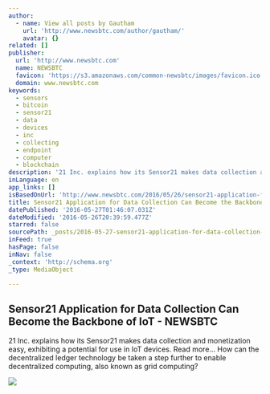 ```yaml
---
author:
  - name: View all posts by Gautham
    url: 'http://www.newsbtc.com/author/gautham/'
    avatar: {}
related: []
publisher:
  url: 'http://www.newsbtc.com'
  name: NEWSBTC
  favicon: 'https://s3.amazonaws.com/common-newsbtc/images/favicon.ico'
  domain: www.newsbtc.com
keywords:
  - sensors
  - bitcoin
  - sensor21
  - data
  - devices
  - inc
  - collecting
  - endpoint
  - computer
  - blockchain
description: '21 Inc. explains how its Sensor21 makes data collection and monetization easy, exhibiting a potential for use in IoT devices. Read more... How can the decentralized ledger technology be taken a step further to enable decentralized computing, also known as grid computing?'
inLanguage: en
app_links: []
isBasedOnUrl: 'http://www.newsbtc.com/2016/05/26/sensor21-application-for-data-collection-can-become-the-backbone-of-iot/'
title: Sensor21 Application for Data Collection Can Become the Backbone of IoT - NEWSBTC
datePublished: '2016-05-27T01:46:07.031Z'
dateModified: '2016-05-26T20:39:59.477Z'
starred: false
sourcePath: _posts/2016-05-27-sensor21-application-for-data-collection-can-become-the-back.md
inFeed: true
hasPage: false
inNav: false
_context: 'http://schema.org'
_type: MediaObject

---
```

<article style=""><h1>Sensor21 Application for Data Collection Can Become the Backbone of IoT - NEWSBTC</h1><p>21 Inc. explains how its Sensor21 makes data collection and monetization easy, exhibiting a potential for use in IoT devices. Read more... How can the decentralized ledger technology be taken a step further to enable decentralized computing, also known as grid computing?</p><img src="http://s3.amazonaws.com/main-newsbtc-images/2016/05/26191732/Sensor21-Application-for-Data-Collection-Can-Become-the-Backbone-of-IoT.jpg" /></article>